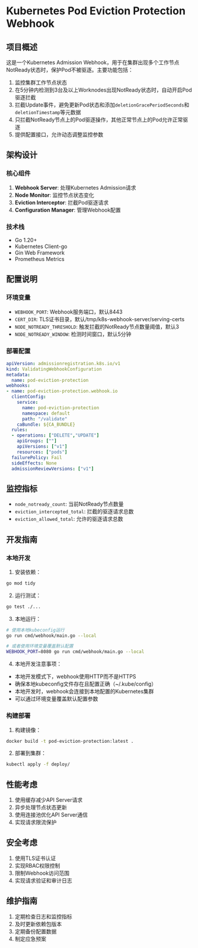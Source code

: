 # Kubernetes Pod Eviction Protection Webhook

## 项目概述

这是一个Kubernetes Admission Webhook，用于在集群出现多个工作节点NotReady状态时，保护Pod不被驱逐。主要功能包括：

1. 监控集群工作节点状态
2. 在5分钟内检测到3台及以上Worknodes出现NotReady状态时，自动开启Pod驱逐拦截
3. 拦截Update事件，避免更新Pod状态和添加`deletionGracePeriodSeconds`和`deletionTimestamp`等元数据
4. 只拦截NotReady节点上的Pod驱逐操作，其他正常节点上的Pod允许正常驱逐
5. 提供配置接口，允许动态调整监控参数

## 架构设计

### 核心组件

1. **Webhook Server**: 处理Kubernetes Admission请求
2. **Node Monitor**: 监控节点状态变化
3. **Eviction Interceptor**: 拦截Pod驱逐请求
4. **Configuration Manager**: 管理Webhook配置

### 技术栈

- Go 1.20+
- Kubernetes Client-go
- Gin Web Framework
- Prometheus Metrics

## 配置说明

### 环境变量

- `WEBHOOK_PORT`: Webhook服务端口，默认8443
- `CERT_DIR`: TLS证书目录，默认/tmp/k8s-webhook-server/serving-certs
- `NODE_NOTREADY_THRESHOLD`: 触发拦截的NotReady节点数量阈值，默认3
- `NODE_NOTREADY_WINDOW`: 检测时间窗口，默认5分钟

### 部署配置

```yaml
apiVersion: admissionregistration.k8s.io/v1
kind: ValidatingWebhookConfiguration
metadata:
  name: pod-eviction-protection
webhooks:
- name: pod-eviction-protection.webhook.io
  clientConfig:
    service:
      name: pod-eviction-protection
      namespace: default
      path: "/validate"
    caBundle: ${CA_BUNDLE}
  rules:
  - operations: ["DELETE","UPDATE"]
    apiGroups: [""]
    apiVersions: ["v1"]
    resources: ["pods"]
  failurePolicy: Fail
  sideEffects: None
  admissionReviewVersions: ["v1"]
```

## 监控指标

- `node_notready_count`: 当前NotReady节点数量
- `eviction_intercepted_total`: 拦截的驱逐请求总数
- `eviction_allowed_total`: 允许的驱逐请求总数

## 开发指南

### 本地开发

1. 安装依赖：
```bash
go mod tidy
```

2. 运行测试：
```bash
go test ./...
```

3. 本地运行：
```bash
# 使用本地kubeconfig运行
go run cmd/webhook/main.go --local

# 或者使用环境变量覆盖默认配置
WEBHOOK_PORT=8080 go run cmd/webhook/main.go --local
```

4. 本地开发注意事项：
- 本地开发模式下，webhook使用HTTP而不是HTTPS
- 确保本地kubeconfig文件存在且配置正确（~/.kube/config）
- 本地开发时，webhook会连接到本地配置的Kubernetes集群
- 可以通过环境变量覆盖默认配置参数

### 构建部署

1. 构建镜像：
```bash
docker build -t pod-eviction-protection:latest .
```

2. 部署到集群：
```bash
kubectl apply -f deploy/
```

## 性能考虑

1. 使用缓存减少API Server请求
2. 异步处理节点状态更新
3. 使用连接池优化API Server通信
4. 实现请求限流保护

## 安全考虑

1. 使用TLS证书认证
2. 实现RBAC权限控制
3. 限制Webhook访问范围
4. 实现请求验证和审计日志

## 维护指南

1. 定期检查日志和监控指标
2. 及时更新依赖包版本
3. 定期备份配置数据
4. 制定应急预案